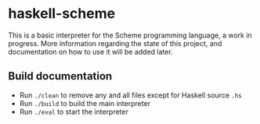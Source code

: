# haskell-scheme

This is a basic interpreter for the Scheme programming language, a work in progress. More information regarding the state of this project, 
and documentation on how to use it will be added later.

## Build documentation
- Run `./clean` to remove any and all files except for Haskell source `.hs`
- Run `./build` to build the main interpreter
- Run `./eval` to start the interpreter